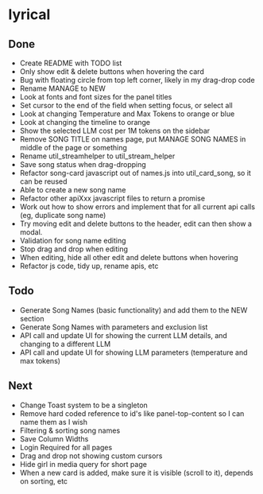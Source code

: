 # lyrical

## Done
 - Create README with TODO list
 - Only show edit & delete buttons when hovering the card
 - Bug with floating circle from top left corner, likely in my drag-drop code
 - Rename MANAGE to NEW
 - Look at fonts and font sizes for the panel titles
 - Set cursor to the end of the field when setting focus, or select all
 - Look at changing Temperature and Max Tokens to orange or blue
 - Look at changing the timeline to orange
 - Show the selected LLM cost per 1M tokens on the sidebar
 - Remove SONG TITLE on names page, put MANAGE SONG NAMES in middle of the page or something
 - Rename util_streamhelper to util_stream_helper
 - Save song status when drag-dropping
 - Refactor song-card javascript out of names.js into util_card_song, so it can be reused
 - Able to create a new song name
 - Refactor other apiXxx javascript files to return a promise
 - Work out how to show errors and implement that for all current api calls (eg, duplicate song name)
 - Try moving edit and delete buttons to the header, edit can then show a modal.
 - Validation for song name editing
 - Stop drag and drop when editing
 - When editing, hide all other edit and delete buttons when hovering
 - Refactor js code, tidy up, rename apis, etc


## Todo
 - Generate Song Names (basic functionality) and add them to the NEW section
 - Generate Song Names with parameters and exclusion list
 - API call and update UI for showing the current LLM details, and changing to a different LLM
 - API call and update UI for showing LLM parameters (temperature and max tokens)


## Next
 - Change Toast system to be a singleton
 - Remove hard coded reference to id's like panel-top-content so I can name them as I wish
 - Filtering & sorting song names
 - Save Column Widths
 - Login Required for all pages
 - Drag and drop not showing custom cursors
 - Hide girl in media query for short page
 - When a new card is added, make sure it is visible (scroll to it), depends on sorting, etc
